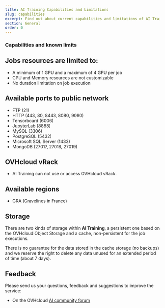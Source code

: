 ```yaml
---
title: AI Training Capabilities and Limitations
slug: capabilities
excerpt: Find out about current capabilities and limitations of AI Training powered by $partner_full
section: General
order: 0
---
```

### Capabilities and known limits

## Jobs resources are limited to:

-   A minimum of 1 GPU and a maximum of 4 GPU per job
-   CPU and Memory resources are not customizable
-   No duration limitation on job execution

## Available ports to public network

-   FTP (21)
-   HTTP (443, 80, 8443, 8080, 9090)
-   Tensorboard (6006)
-   JupyterLab (8888)
-   MySQL (3306)
-   PostgreSQL (5432)
-   Microsoft SQL Server (1433)
-   MongoDB (27017, 27018, 27019)

## OVHcloud vRack

-   AI Training can not use or access OVHcloud vRack.

## Available regions

-   GRA (Gravelines in France)

## Storage

There are two kinds of storage within **AI Training**, a persistent one
based on the OVHcloud Object Storage and a cache, non-persistent for the job
executions.

There is no guarantee for the data stored in the cache storage (no
backups) and we reserve the right to delete any data unused for an
extended period of time (about 7 days).

## Feedback

Please send us your questions, feedback and suggestions to improve the
service:

-   On the OVHcloud [AI community
    forum](https://community.ovh.com/c/platform/ai-ml)
